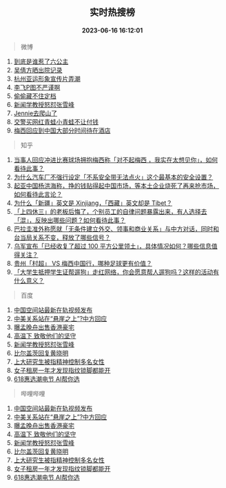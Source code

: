 <div align="center"><h2>实时热搜榜</h2><h4>2023-06-16 16:12:01</h4></div>

> 微博  

1. [到底是谁惹了六公主](https://s.weibo.com/weibo?q=%23%E5%88%B0%E5%BA%95%E6%98%AF%E8%B0%81%E6%83%B9%E4%BA%86%E5%85%AD%E5%85%AC%E4%B8%BB%23&t=31&band_rank=1&Refer=top)<br />
2. [吴倩方晒出院记录](https://s.weibo.com/weibo?q=%23%E5%90%B4%E5%80%A9%E6%96%B9%E6%99%92%E5%87%BA%E9%99%A2%E8%AE%B0%E5%BD%95%23&t=31&band_rank=2&Refer=top)<br />
3. [杭州亚运形象宣传片弄潮](https://s.weibo.com/weibo?q=%23%E6%9D%AD%E5%B7%9E%E4%BA%9A%E8%BF%90%E5%BD%A2%E8%B1%A1%E5%AE%A3%E4%BC%A0%E7%89%87%E5%BC%84%E6%BD%AE%23&t=31&band_rank=3&Refer=top)<br />
4. [李飞P图不严谨啊](https://s.weibo.com/weibo?q=%23%E6%9D%8E%E9%A3%9EP%E5%9B%BE%E4%B8%8D%E4%B8%A5%E8%B0%A8%E5%95%8A%23&t=31&band_rank=4&Refer=top)<br />
5. [偷偷藏不住定档](https://s.weibo.com/weibo?q=%E5%81%B7%E5%81%B7%E8%97%8F%E4%B8%8D%E4%BD%8F%E5%AE%9A%E6%A1%A3&t=31&band_rank=5&Refer=top)<br />
6. [新闻学教授怒怼张雪峰](https://s.weibo.com/weibo?q=%23%E6%96%B0%E9%97%BB%E5%AD%A6%E6%95%99%E6%8E%88%E6%80%92%E6%80%BC%E5%BC%A0%E9%9B%AA%E5%B3%B0%23&t=31&band_rank=6&Refer=top)<br />
7. [Jennie去爬山了](https://s.weibo.com/weibo?q=%23Jennie%E5%8E%BB%E7%88%AC%E5%B1%B1%E4%BA%86%23&t=31&band_rank=7&Refer=top)<br />
8. [交警买网红青蛙小青蛙不让付钱](https://s.weibo.com/weibo?q=%23%E4%BA%A4%E8%AD%A6%E4%B9%B0%E7%BD%91%E7%BA%A2%E9%9D%92%E8%9B%99%E5%B0%8F%E9%9D%92%E8%9B%99%E4%B8%8D%E8%AE%A9%E4%BB%98%E9%92%B1%23&t=31&band_rank=8&Refer=top)<br />
9. [梅西回应到中国大部分时间待在酒店](https://s.weibo.com/weibo?q=%23%E6%A2%85%E8%A5%BF%E5%9B%9E%E5%BA%94%E5%88%B0%E4%B8%AD%E5%9B%BD%E5%A4%A7%E9%83%A8%E5%88%86%E6%97%B6%E9%97%B4%E5%BE%85%E5%9C%A8%E9%85%92%E5%BA%97%23&t=31&band_rank=9&Refer=top)<br />

> 知乎  

1. [当事人回应冲进比赛球场拥抱梅西称「对不起梅西 ，我实在太想见你」，如何看待此事？](https://www.zhihu.com/question/606862192)<br />
2. [为什么汽车厂不强行设定「不系安全带无法点火」这个最基本的安全设置？](https://www.zhihu.com/question/604311886)<br />
3. [起亚中国杨洪海称，挣的钱贴得起中国市场，等本土企业烧死了再来抢市场，如何看待此言论？](https://www.zhihu.com/question/606934018)<br />
4. [为什么「新疆」英文是 Xinjiang，「西藏」英文却是 Tibet？](https://www.zhihu.com/question/606293073)<br />
5. [「上四休三」的老板后悔了，个别员工的自律问题暴露出来，有人选择去「混」，反映出哪些问题？如何看待此事？](https://www.zhihu.com/question/606430833)<br />
6. [巴拉圭准外称愿就「无条件建立外交、领事和商业关系」与中方对话，同时和台当局关系不变，释放了哪些信号？](https://www.zhihu.com/question/606637125)<br />
7. [乌军宣布「已经收复了超过 100 平方公里领土」，具体情况如何？哪些信息值得关注？](https://www.zhihu.com/question/606939911)<br />
8. [贵州「村超」 VS 梅西中国行，哪种足球更有价值？](https://www.zhihu.com/question/606948736)<br />
9. [「大学生抵押学生证帮遛狗」走红网络，你会愿意帮人遛狗吗？这样的活动有什么意义？](https://www.zhihu.com/question/606741571)<br />

> 百度  

1. [中国空间站最新在轨视频发布](https://www.baidu.com/s?wd=%E4%B8%AD%E5%9B%BD%E7%A9%BA%E9%97%B4%E7%AB%99%E6%9C%80%E6%96%B0%E5%9C%A8%E8%BD%A8%E8%A7%86%E9%A2%91%E5%8F%91%E5%B8%83&sa=fyb_news&rsv_dl=fyb_news)<br />
2. [中美关系站在“悬崖之上”?中方回应](https://www.baidu.com/s?wd=%E4%B8%AD%E7%BE%8E%E5%85%B3%E7%B3%BB%E7%AB%99%E5%9C%A8%E2%80%9C%E6%82%AC%E5%B4%96%E4%B9%8B%E4%B8%8A%E2%80%9D%3F%E4%B8%AD%E6%96%B9%E5%9B%9E%E5%BA%94&sa=fyb_news&rsv_dl=fyb_news)<br />
3. [曝孟晚舟出售香港豪宅](https://www.baidu.com/s?wd=%E6%9B%9D%E5%AD%9F%E6%99%9A%E8%88%9F%E5%87%BA%E5%94%AE%E9%A6%99%E6%B8%AF%E8%B1%AA%E5%AE%85&sa=fyb_news&rsv_dl=fyb_news)<br />
4. [高温下 致敬他们的坚守](https://www.baidu.com/s?wd=%E9%AB%98%E6%B8%A9%E4%B8%8B+%E8%87%B4%E6%95%AC%E4%BB%96%E4%BB%AC%E7%9A%84%E5%9D%9A%E5%AE%88&sa=fyb_news&rsv_dl=fyb_news)<br />
5. [新闻学教授怒怼张雪峰](https://www.baidu.com/s?wd=%E6%96%B0%E9%97%BB%E5%AD%A6%E6%95%99%E6%8E%88%E6%80%92%E6%80%BC%E5%BC%A0%E9%9B%AA%E5%B3%B0&sa=fyb_news&rsv_dl=fyb_news)<br />
6. [比尔盖茨回复黄晓明](https://www.baidu.com/s?wd=%E6%AF%94%E5%B0%94%E7%9B%96%E8%8C%A8%E5%9B%9E%E5%A4%8D%E9%BB%84%E6%99%93%E6%98%8E&sa=fyb_news&rsv_dl=fyb_news)<br />
7. [上大研究生被指精神控制多名女性](https://www.baidu.com/s?wd=%E4%B8%8A%E5%A4%A7%E7%A0%94%E7%A9%B6%E7%94%9F%E8%A2%AB%E6%8C%87%E7%B2%BE%E7%A5%9E%E6%8E%A7%E5%88%B6%E5%A4%9A%E5%90%8D%E5%A5%B3%E6%80%A7&sa=fyb_news&rsv_dl=fyb_news)<br />
8. [女子租房一年才发现指纹锁脚都能开](https://www.baidu.com/s?wd=%E5%A5%B3%E5%AD%90%E7%A7%9F%E6%88%BF%E4%B8%80%E5%B9%B4%E6%89%8D%E5%8F%91%E7%8E%B0%E6%8C%87%E7%BA%B9%E9%94%81%E8%84%9A%E9%83%BD%E8%83%BD%E5%BC%80&sa=fyb_news&rsv_dl=fyb_news)<br />
9. [618惠选潮电节 AI帮你选](https://www.baidu.com/s?wd=618%E6%83%A0%E9%80%89%E6%BD%AE%E7%94%B5%E8%8A%82&sa=fyb_news&rsv_dl=fyb_news)<br />

> 哔哩哔哩  

1. [中国空间站最新在轨视频发布](https://www.baidu.com/s?wd=%E4%B8%AD%E5%9B%BD%E7%A9%BA%E9%97%B4%E7%AB%99%E6%9C%80%E6%96%B0%E5%9C%A8%E8%BD%A8%E8%A7%86%E9%A2%91%E5%8F%91%E5%B8%83&sa=fyb_news&rsv_dl=fyb_news)<br />
2. [中美关系站在“悬崖之上”?中方回应](https://www.baidu.com/s?wd=%E4%B8%AD%E7%BE%8E%E5%85%B3%E7%B3%BB%E7%AB%99%E5%9C%A8%E2%80%9C%E6%82%AC%E5%B4%96%E4%B9%8B%E4%B8%8A%E2%80%9D%3F%E4%B8%AD%E6%96%B9%E5%9B%9E%E5%BA%94&sa=fyb_news&rsv_dl=fyb_news)<br />
3. [曝孟晚舟出售香港豪宅](https://www.baidu.com/s?wd=%E6%9B%9D%E5%AD%9F%E6%99%9A%E8%88%9F%E5%87%BA%E5%94%AE%E9%A6%99%E6%B8%AF%E8%B1%AA%E5%AE%85&sa=fyb_news&rsv_dl=fyb_news)<br />
4. [高温下 致敬他们的坚守](https://www.baidu.com/s?wd=%E9%AB%98%E6%B8%A9%E4%B8%8B+%E8%87%B4%E6%95%AC%E4%BB%96%E4%BB%AC%E7%9A%84%E5%9D%9A%E5%AE%88&sa=fyb_news&rsv_dl=fyb_news)<br />
5. [新闻学教授怒怼张雪峰](https://www.baidu.com/s?wd=%E6%96%B0%E9%97%BB%E5%AD%A6%E6%95%99%E6%8E%88%E6%80%92%E6%80%BC%E5%BC%A0%E9%9B%AA%E5%B3%B0&sa=fyb_news&rsv_dl=fyb_news)<br />
6. [比尔盖茨回复黄晓明](https://www.baidu.com/s?wd=%E6%AF%94%E5%B0%94%E7%9B%96%E8%8C%A8%E5%9B%9E%E5%A4%8D%E9%BB%84%E6%99%93%E6%98%8E&sa=fyb_news&rsv_dl=fyb_news)<br />
7. [上大研究生被指精神控制多名女性](https://www.baidu.com/s?wd=%E4%B8%8A%E5%A4%A7%E7%A0%94%E7%A9%B6%E7%94%9F%E8%A2%AB%E6%8C%87%E7%B2%BE%E7%A5%9E%E6%8E%A7%E5%88%B6%E5%A4%9A%E5%90%8D%E5%A5%B3%E6%80%A7&sa=fyb_news&rsv_dl=fyb_news)<br />
8. [女子租房一年才发现指纹锁脚都能开](https://www.baidu.com/s?wd=%E5%A5%B3%E5%AD%90%E7%A7%9F%E6%88%BF%E4%B8%80%E5%B9%B4%E6%89%8D%E5%8F%91%E7%8E%B0%E6%8C%87%E7%BA%B9%E9%94%81%E8%84%9A%E9%83%BD%E8%83%BD%E5%BC%80&sa=fyb_news&rsv_dl=fyb_news)<br />
9. [618惠选潮电节 AI帮你选](https://www.baidu.com/s?wd=618%E6%83%A0%E9%80%89%E6%BD%AE%E7%94%B5%E8%8A%82&sa=fyb_news&rsv_dl=fyb_news)<br />

